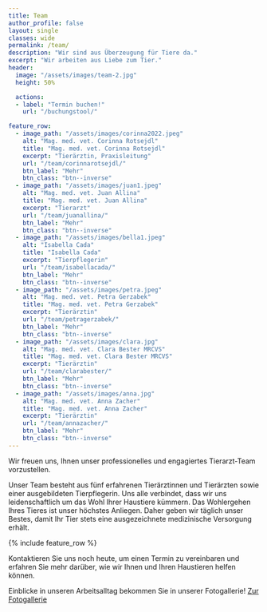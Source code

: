 ```yaml
---
title: Team
author_profile: false
layout: single
classes: wide
permalink: /team/
description: "Wir sind aus Überzeugung für Tiere da."
excerpt: "Wir arbeiten aus Liebe zum Tier."
header:
  image: "/assets/images/team-2.jpg"
  height: 50%

  actions:
  - label: "Termin buchen!"
    url: "/buchungstool/"

feature_row:
  - image_path: "/assets/images/corinna2022.jpeg"
    alt: "Mag. med. vet. Corinna Rotsejdl"
    title: "Mag. med. vet. Corinna Rotsejdl"
    excerpt: "Tierärztin, Praxisleitung"
    url: "/team/corinnarotsejdl/"
    btn_label: "Mehr"
    btn_class: "btn--inverse"
  - image_path: "/assets/images/juan1.jpeg" 
    alt: "Mag. med. vet. Juan Allina"
    title: "Mag. med. vet. Juan Allina"
    excerpt: "Tierarzt"
    url: "/team/juanallina/"
    btn_label: "Mehr"
    btn_class: "btn--inverse"
  - image_path: "/assets/images/bella1.jpeg" 
    alt: "Isabella Cada"
    title: "Isabella Cada"
    excerpt: "Tierpflegerin"
    url: "/team/isabellacada/"
    btn_label: "Mehr"
    btn_class: "btn--inverse"
  - image_path: "/assets/images/petra.jpeg" 
    alt: "Mag. med. vet. Petra Gerzabek"
    title: "Mag. med. vet. Petra Gerzabek"
    excerpt: "Tierärztin"
    url: "/team/petragerzabek/"
    btn_label: "Mehr"
    btn_class: "btn--inverse"
  - image_path: "/assets/images/clara.jpg" 
    alt: "Mag. med. vet. Clara Bester MRCVS"
    title: "Mag. med. vet. Clara Bester MRCVS"
    excerpt: "Tierärztin"
    url: "/team/clarabester/"
    btn_label: "Mehr"
    btn_class: "btn--inverse"
  - image_path: "/assets/images/anna.jpg" 
    alt: "Mag. med. vet. Anna Zacher"
    title: "Mag. med. vet. Anna Zacher"
    excerpt: "Tierärztin"
    url: "/team/annazacher/"
    btn_label: "Mehr"
    btn_class: "btn--inverse"
---
```

Wir freuen uns, Ihnen unser professionelles und engagiertes Tierarzt-Team vorzustellen.

Unser Team besteht aus fünf erfahrenen Tierärztinnen und Tierärzten sowie einer ausgebildeten Tierpflegerin. Uns alle verbindet, dass wir uns leidenschaftlich um das Wohl Ihrer Haustiere kümmern. Das Wohlergehen Ihres Tieres ist unser höchstes Anliegen. Daher geben wir täglich unser Bestes, damit Ihr Tier stets eine ausgezeichnete medizinische Versorgung erhält.

{% include feature_row %}

 Kontaktieren Sie uns noch heute, um einen Termin zu vereinbaren und erfahren Sie mehr darüber, wie wir Ihnen und Ihren Haustieren helfen können.

Einblicke in unseren Arbeitsalltag bekommen Sie in unserer Fotogallerie!
[Zur Fotogallerie](/gallery/)
